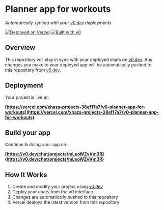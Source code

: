 # Planner app for workouts

*Automatically synced with your [v0.dev](https://v0.dev) deployments*

[![Deployed on Vercel](https://img.shields.io/badge/Deployed%20on-Vercel-black?style=for-the-badge&logo=vercel)](https://vercel.com/xhazs-projects-38ef17a7/v0-planner-app-for-workouts)
[![Built with v0](https://img.shields.io/badge/Built%20with-v0.dev-black?style=for-the-badge)](https://v0.dev/chat/projects/mLeoWZvVm3R)

## Overview

This repository will stay in sync with your deployed chats on [v0.dev](https://v0.dev).
Any changes you make to your deployed app will be automatically pushed to this repository from [v0.dev](https://v0.dev).

## Deployment

Your project is live at:

**[https://vercel.com/xhazs-projects-38ef17a7/v0-planner-app-for-workouts](https://vercel.com/xhazs-projects-38ef17a7/v0-planner-app-for-workouts)**

## Build your app

Continue building your app on:

**[https://v0.dev/chat/projects/mLeoWZvVm3R](https://v0.dev/chat/projects/mLeoWZvVm3R)**

## How It Works

1. Create and modify your project using [v0.dev](https://v0.dev)
2. Deploy your chats from the v0 interface
3. Changes are automatically pushed to this repository
4. Vercel deploys the latest version from this repository